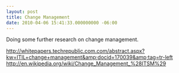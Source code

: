 ```yaml
---
layout: post
title: Change Management
date: 2010-04-06 15:41:33.000000000 -06:00
---
```

Doing some further research on change management.

<a href="http://whitepapers.techrepublic.com.com/abstract.aspx?kw=ITIL+change+management&amp;docid=170039&amp;tag=tr-left">http://whitepapers.techrepublic.com.com/abstract.aspx?kw=ITIL+change+management&amp;docid=170039&amp;tag=tr-left</a>
<a href="http://en.wikipedia.org/wiki/Change_Management_%28ITSM%29"> http://en.wikipedia.org/wiki/Change_Management_%28ITSM%29</a>
